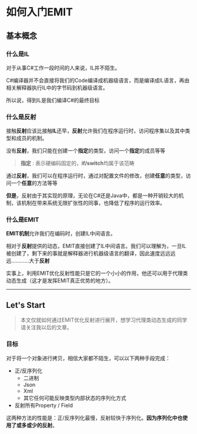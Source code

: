 # 如何入门EMIT

## 基本概念

### 什么是IL

对于从事C#工作一段时间的人来说，IL并不陌生。

C#编译器并不会直接将我们的Code编译成机器级语言，而是编译成IL语言，再由相关解释器执行IL中的字节码到机器级语言。

所以说，得到IL是我们编译C#的最终目标

### 什么是反射

接触**反射**应该比接触**IL**还早，**反射**允许我们在程序运行时，访问程序集以及其中类型和成员的机制。

没有**反射**，我们只能在创建一个**指定**的类型，访问一个**指定**的成员等等

> **指定** : 表示硬编码固定的，**if/switch**均属于该范畴

通过**反射**，我们可以在程序运行时，通过对配置文件的修改，创建**任意**的类型，访问一个**任意**的方法等等

**但是**，反射由于其实现的原理，无论在C#还是Java中，都是一种开销较大的机制，该机制在带来系统无限扩张性的同事，也降低了程序的运行效率。

### 什么是EMIT

**EMIT机制**允许我们在编码时，创建IL中间语言。

相对于**反射**提供的动态，EMIT直接创建了IL中间语言。我们可以理解为，一旦IL被创建了，剩下来的事就是解释器进行机器级语言的翻译，因此速度远远远远…………大于**反射**

实事上，利用EMIT优化反射性能只是它的一个小小的作用，他还可以用于代理类动态生成（这才是发挥EMIT真正优势的地方）。

---

## Let's Start

> 本文仅就如何通过EMIT优化反射进行展开，想学习代理类动态生成的同学请关注我以后的文章。

### 目标

对于将一个对象进行拷贝，相信大家都不陌生，可以以下两种手段完成：
* 正/反序列化
    * 二进制
    * Json
    * Xml
    * 其它任何可能反映类型内部状态的序列化方式
* 反射所有Property / Field

这两种方法的性能是：正/反序列化最慢，反射较快于序列化。**因为序列化中也使用了或多或少的反射**。
